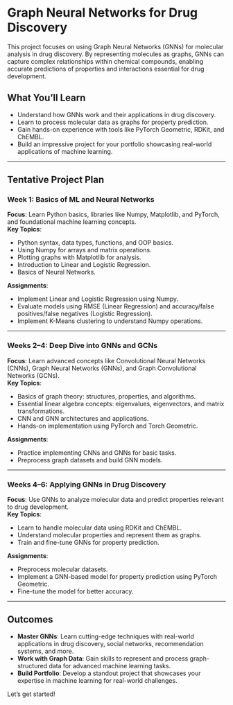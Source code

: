 # **Graph Neural Networks for Drug Discovery**

This project focuses on using Graph Neural Networks (GNNs) for molecular analysis in drug discovery. By representing molecules as graphs, GNNs can capture complex relationships within chemical compounds, enabling accurate predictions of properties and interactions essential for drug development.

## **What You’ll Learn**
- Understand how GNNs work and their applications in drug discovery.
- Learn to process molecular data as graphs for property prediction.
- Gain hands-on experience with tools like PyTorch Geometric, RDKit, and ChEMBL.
- Build an impressive project for your portfolio showcasing real-world applications of machine learning.

---

## **Tentative Project Plan**

### **Week 1: Basics of ML and Neural Networks**
**Focus**: Learn Python basics, libraries like Numpy, Matplotlib, and PyTorch, and foundational machine learning concepts.  
**Key Topics**:  
- Python syntax, data types, functions, and OOP basics.  
- Using Numpy for arrays and matrix operations.  
- Plotting graphs with Matplotlib for analysis.  
- Introduction to Linear and Logistic Regression.  
- Basics of Neural Networks.  

**Assignments**:  
- Implement Linear and Logistic Regression using Numpy.  
- Evaluate models using RMSE (Linear Regression) and accuracy/false positives/false negatives (Logistic Regression).  
- Implement K-Means clustering to understand Numpy operations.

---

### **Weeks 2–4: Deep Dive into GNNs and GCNs**
**Focus**: Learn advanced concepts like Convolutional Neural Networks (CNNs), Graph Neural Networks (GNNs), and Graph Convolutional Networks (GCNs).  
**Key Topics**:  
- Basics of graph theory: structures, properties, and algorithms.  
- Essential linear algebra concepts: eigenvalues, eigenvectors, and matrix transformations.  
- CNN and GNN architectures and applications.  
- Hands-on implementation using PyTorch and Torch Geometric.  

**Assignments**:  
- Practice implementing CNNs and GNNs for basic tasks.  
- Preprocess graph datasets and build GNN models.  

---

### **Weeks 4–6: Applying GNNs in Drug Discovery**
**Focus**: Use GNNs to analyze molecular data and predict properties relevant to drug development.  
**Key Topics**:  
- Learn to handle molecular data using RDKit and ChEMBL.  
- Understand molecular properties and represent them as graphs.  
- Train and fine-tune GNNs for property prediction.  

**Assignments**:  
- Preprocess molecular datasets.  
- Implement a GNN-based model for property prediction using PyTorch Geometric.  
- Fine-tune the model for better accuracy.

---

## **Outcomes**
- **Master GNNs**: Learn cutting-edge techniques with real-world applications in drug discovery, social networks, recommendation systems, and more.  
- **Work with Graph Data**: Gain skills to represent and process graph-structured data for advanced machine learning tasks.  
- **Build Portfolio**: Develop a standout project that showcases your expertise in machine learning for real-world challenges.  

Let’s get started!
